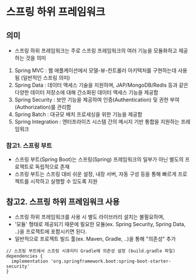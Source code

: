 # 스프링 하위 프레임워크

## 의미
- 스프링 하위 프레임워크는 주로 스프링 프레임워크의 여러 기능을 모듈화하고 제공하는 것을 의미
1. Spring MVC : 웹 애플케이션에서 모델-뷰-컨트롤러 아키텍처를 구현하는데 사용됨 (일반적인 스프링 의미)
2. Spring Data : 데이터 액세스 기술을 지원하며, JAP/MongoDB/Redis 등과 같은 다양한 데이터 저장소에 대해 간소화된 데이터 액세스 기능을 제공함
3. Spring Security : 보안 기능을 제공하여 인증(Authentication) 및 권한 부여(Authorization)를 관리함
4. Spring Batch : 대규모 배치 프로세싱을 위한 기능을 제공함
5. Spring Integration : 엔터프라이즈 시스템 간의 메시지 기반 통합을 지원하는 프레임워크

### 참고1. 스프링 부트
- 스프링 부트(Spring Boot)는 스프링(Spring) 프레임워크의 일부가 아닌 별도의 프로젝트로 독립적으로 존재
- 스프링 부트는 스프링 대비 쉬운 설정, 내장 서버, 자동 구성 등을 통해 빠르게 프로젝트를 시작하고 실행할 수 있도록 지원

## 참고2. 스프링 하위 프레임워크 사용
- 스프링 하위 프레임워크를 사용 시 별도 라이브러리 설치는 불필요하며,
- '모듈' 형태로 제공되기 때문에 필요한 모듈(ex. Spring Security, Spring Data, ..)을 프로젝트에 포함시키면 된다.
- 일반적으로 프로젝트 빌드 툴(ex. Maven, Gradle, ..)을 통해 "의존성" 추가
```
// 스프링 부트에서 스프링 시큐리티 Gradle에 의존성 설정 (build.gradle 파일)
dependencies {
  implementation 'org.springframework.boot:spring-boot-starter-security'
}
```

